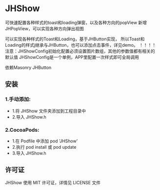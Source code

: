 # JHShow
可快速配置各种样式的toast和loading弹窗，以及各种方向的popView
新增JHPopView，可以实现各种方向弹出视图

可以实现各种样式的Toast和Loading，基于JHButton实现， 所以Toast和Loading的样式j继承与JHButton，也可以添加点击事件，详见demo。
！！！！注意：JHShowConfig初始化配置必须设置图片数组，其他的参数值都有相关的默认值
JHShowConfig是一个单例，APP里配置一次样式即可全局调用

依赖Masonry JHButton

##  安装
### 1.手动添加:<br>
*   1.将 JHShow 文件夹添加到工程目录中<br>
*   2.导入 JHShow.h

### 2.CocoaPods:<br>
*   1.在 Podfile 中添加 pod 'JHShow'<br>
*   2.执行 pod install 或 pod update<br>
*   3.导入 JHShow.h



##  许可证
JHShow 使用 MIT 许可证，详情见 LICENSE 文件

